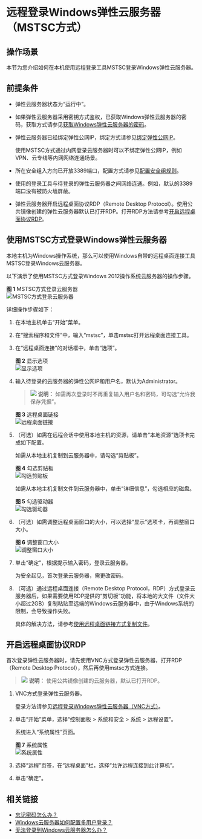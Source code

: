 # 远程登录Windows弹性云服务器（MSTSC方式）<a name="ZH-CN_TOPIC_0017955381"></a>

## 操作场景<a name="section119451029135512"></a>

本节为您介绍如何在本机使用远程登录工具MSTSC登录Windows弹性云服务器。

## 前提条件<a name="section30111449112059"></a>

-   弹性云服务器状态为“运行中”。
-   如果弹性云服务器采用密钥方式鉴权，已获取Windows弹性云服务器的密码，获取方式请参见[获取Windows弹性云服务器的密码](获取Windows弹性云服务器的密码.md)。
-   弹性云服务器已经绑定弹性公网IP，绑定方式请参见[绑定弹性公网IP](绑定弹性公网IP.md)。

    使用MSTSC方式通过内网登录云服务器时可以不绑定弹性公网IP，例如VPN、云专线等内网网络连通场景。

-   所在安全组入方向已开放3389端口，配置方式请参见[配置安全组规则](配置安全组规则.md)。
-   使用的登录工具与待登录的弹性云服务器之间网络连通。例如，默认的3389端口没有被防火墙屏蔽。
-   弹性云服务器开启远程桌面协议RDP（Remote Desktop Protocol）。使用公共镜像创建的弹性云服务器默认已打开RDP。打开RDP方法请参考[开启远程桌面协议RDP](#section65216898112059)。

## 使用MSTSC方式登录Windows弹性云服务器<a name="section1011913410314"></a>

本地主机为Windows操作系统，那么可以使用Windows自带的远程桌面连接工具MSTSC登录Windows云服务器。

以下演示了使用MSTSC方式登录Windows 2012操作系统云服务器的操作步骤。

**图 1**  MSTSC方式登录云服务器<a name="fig174631620195116"></a>  
![](figures/MSTSC方式登录云服务器.gif "MSTSC方式登录云服务器")

详细操作步骤如下：

1.  在本地主机单击“开始”菜单。
2.  在“搜索程序和文件”中，输入“mstsc”，单击mstsc打开远程桌面连接工具。
3.  在“远程桌面连接”的对话框中，单击“选项”。

    **图 2**  显示选项<a name="ecs_03_0127_fig22996848191913"></a>  
    ![](figures/显示选项.png "显示选项")

4.  输入待登录的云服务器的弹性公网IP和用户名，默认为Administrator。

    >![](public_sys-resources/icon-note.gif) **说明：** 
    >如需再次登录时不再重复输入用户名和密码，可勾选“允许我保存凭据”。

    **图 3**  远程桌面链接<a name="fig61897111106"></a>  
    ![](figures/远程桌面链接.png "远程桌面链接")

5.  （可选）如需在远程会话中使用本地主机的资源，请单击“本地资源”选项卡完成如下配置。

    如需从本地主机复制到云服务器中，请勾选“剪贴板”。

    **图 4**  勾选剪贴板<a name="fig5308424112111"></a>  
    ![](figures/勾选剪贴板.png "勾选剪贴板")

    如需从本地主机复制文件到云服务器中，单击“详细信息”，勾选相应的磁盘。

    **图 5**  勾选驱动器<a name="fig2016145215213"></a>  
    ![](figures/勾选驱动器.png "勾选驱动器")

6.  （可选）如需调整远程桌面窗口的大小，可以选择“显示”选项卡，再调整窗口大小。

    **图 6**  调整窗口大小<a name="fig45767599405"></a>  
    ![](figures/调整窗口大小.png "调整窗口大小")

7.  单击“确定”，根据提示输入密码，登录云服务器。

    为安全起见，首次登录云服务器，需更改密码。

8.  （可选）通过远程桌面连接（Remote Desktop Protocol，RDP）方式登录云服务器后，如果需要使用RDP提供的“剪切板”功能，将本地的大文件（文件大小超过2GB）复制粘贴至远端的Windows云服务器中，由于Windows系统的限制，会导致操作失败。

    具体的解决方法，请参考[使用远程桌面链接方式复制文件](https://learn.microsoft.com/zh-cn/troubleshoot/windows-server/remote/copying-2-gb-file-by-clipboard-redirection-fails)。

## 开启远程桌面协议RDP<a name="section65216898112059"></a>

首次登录弹性云服务器时，请先使用VNC方式登录弹性云服务器，打开RDP（Remote Desktop Protocol），然后再使用mstsc方式连接。

>![](public_sys-resources/icon-note.gif) **说明：** 
>使用公共镜像创建的云服务器，默认已打开RDP。

1.  VNC方式登录弹性云服务器。

    登录方法请参见[远程登录Windows弹性云服务器（VNC方式）](远程登录Windows弹性云服务器（VNC方式）.md)。

2.  单击“开始”菜单，选择“控制面板 \> 系统和安全 \> 系统 \> 远程设置”。

    系统进入“系统属性”页面。

    **图 7**  系统属性<a name="fig276023113838"></a>  
    ![](figures/系统属性.png "系统属性")

3.  选择“远程”页签，在“远程桌面”栏，选择“允许远程连接到此计算机”。
4.  单击“确定”。

## 相关链接<a name="section2826432183510"></a>

-   [忘记密码怎么办？](密码使用场景介绍.md)
-   [Windows云服务器如何配置多用户登录？](https://support.huaweicloud.com/trouble-ecs/ecs_trouble_0900.html)
-   [无法登录到Windows云服务器怎么办？](https://support.huaweicloud.com/ecs_faq/zh-cn_topic_0018073217.html)

